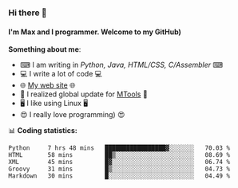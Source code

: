 ### Hi there 👋
#### I'm Max and I programmer. Welcome to my GitHub)

**Something about me**:
- ⌨ I am writing in _Python, Java, HTML/CSS, C/Assembler_ ⌨
- 💻 I write a lot of code 💻
- 🌐 [My web site](https://merive.herokuapp.com/) 🌐
- 💾 I realized global update for [MTools](https://github.com/merive/MTools) 💾
- 🖥️ I like using Linux 🖥️
- 😍 I really love programming) 😍

📊 **Coding statistics:**
<!--START_SECTION:waka-->
```text
Python     7 hrs 48 mins   █████████████████▓░░░░░░░   70.03 % 
HTML       58 mins         ██▒░░░░░░░░░░░░░░░░░░░░░░   08.69 % 
XML        45 mins         █▓░░░░░░░░░░░░░░░░░░░░░░░   06.74 % 
Groovy     31 mins         █▒░░░░░░░░░░░░░░░░░░░░░░░   04.73 % 
Markdown   30 mins         █░░░░░░░░░░░░░░░░░░░░░░░░   04.49 % 
```
<!--END_SECTION:waka-->
